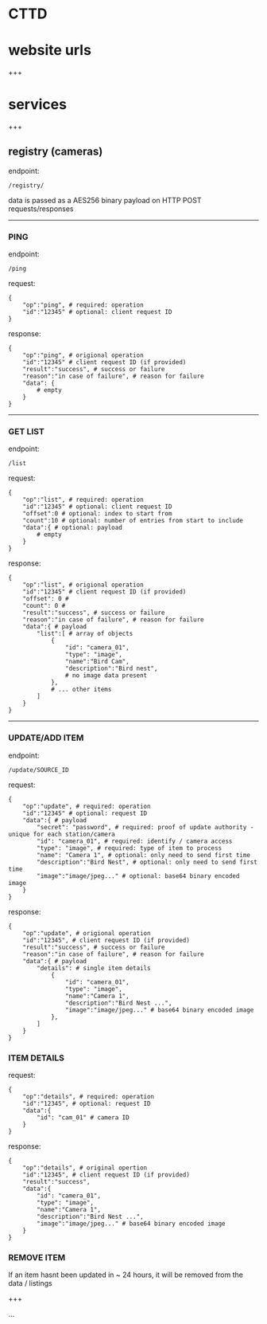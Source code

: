 
# CTTD



# website urls


+++


# services


+++

## registry (cameras)

endpoint:

`/registry/`


data is passed as a AES256 binary payload on HTTP POST requests/responses

---

### PING

endpoint:

`/ping`


request:

```
{
	"op":"ping", # required: operation
	"id":"12345" # optional: client request ID
}
```

response:

```
{
	"op":"ping", # origional operation
	"id":"12345" # client request ID (if provided)
	"result":"success", # success or failure
	"reason":"in case of failure", # reason for failure
	"data": {
		# empty
	}
}
```

---


### GET LIST

endpoint:

`/list`


request:

```
{
	"op":"list", # required: operation
	"id":"12345" # optional: client request ID
	"offset":0 # optional: index to start from
	"count":10 # optional: number of entries from start to include
	"data":{ # optional: payload
		# empty
	}
}
```

response:

```
{
	"op":"list", # origional operation
	"id":"12345" # client request ID (if provided)
	"offset": 0 # 
	"count": 0 # 
	"result":"success", # success or failure
	"reason":"in case of failure", # reason for failure
	"data":{ # payload
		"list":[ # array of objects
			{
				"id": "camera_01",
				"type": "image",
				"name":"Bird Cam",
				"description":"Bird nest",
				# no image data present
			},
			# ... other items
		]
	}
}
```

---

### UPDATE/ADD ITEM

endpoint:

`/update/SOURCE_ID`

request:

```
{
	"op":"update", # required: operation
	"id":"12345" # optional: request ID
	"data":{ # payload
		"secret": "password", # required: proof of update authority - unique for each station/camera
		"id": "camera_01", # required: identify / camera access
		"type": "image", # required: type of item to process
		"name": "Camera 1", # optional: only need to send first time
		"description":"Bird Nest", # optional: only need to send first time
		"image":"image/jpeg..." # optional: base64 binary encoded image
	}
}
```

response:

```
{
	"op":"update", # origional operation
	"id":"12345", # client request ID (if provided)
	"result":"success", # success or failure
	"reason":"in case of failure", # reason for failure
	"data":{ # payload
		"details": # single item details
			{
				"id": "camera_01",
				"type": "image",
				"name":"Camera 1",
				"description":"Bird Nest ...",
				"image":"image/jpeg..." # base64 binary encoded image
			},
		]
	}
}
```


### ITEM DETAILS


request:

```
{
	"op":"details", # required: operation
	"id":"12345", # optional: request ID
	"data":{
		"id": "cam_01" # camera ID
	}
}
```

response:

```
{
	"op":"details", # original opertion
	"id":"12345", # client request ID (if provided)
	"result":"success",
	"data":{
		"id": "camera_01",
		"type": "image",
		"name":"Camera 1",
		"description":"Bird Nest ...",
		"image":"image/jpeg..." # base64 binary encoded image
	}
}
```




### REMOVE ITEM


If an item hasnt been updated in ~ 24 hours, it will be removed from the data / listings



+++




...